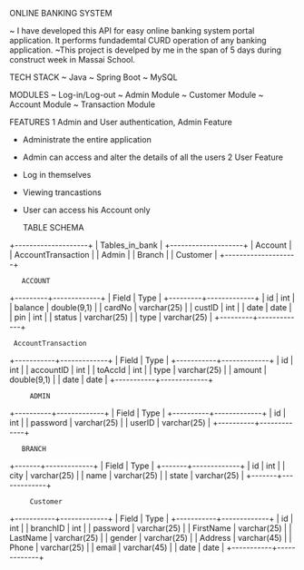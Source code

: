 ONLINE BANKING SYSTEM

~ I have developed this API for easy online banking system portal application. It performs fundademtal CURD operation of any banking application.
~This project is develped by me in the span of 5 days during construct week in Massai School.

 TECH STACK
 ~ Java
 ~ Spring Boot
 ~ MySQL
 
 
 MODULES
 ~ Log-in/Log-out
 ~ Admin Module
 ~ Customer  Module
 ~ Account Module
 ~ Transaction Module
 
 FEATURES
 1 Admin and User authentication,
  Admin Feature
  - Administrate the entire application
  - Admin can access and alter the details of all the users
 2 User  Feature
   - Log in themselves 
   - Viewing trancastions
   - User can access his Account only

     TABLE SCHEMA

+--------------------+
| Tables_in_bank     |
+--------------------+
| Account            |
| AccountTransaction |
| Admin              |
| Branch             |
| Customer           |
+--------------------+

       ACCOUNT
+---------+-------------+
| Field   | Type        | 
+---------+-------------+
| id      | int         |
| balance | double(9,1) |
| cardNo  | varchar(25) | 
| custID  | int         |
| date    | date        |                                                     
| pin     | int         | 
| status  | varchar(25) | 
| type    | varchar(25) | 
+---------+-------------+

     AccountTransaction
+-----------+-------------+
| Field     | Type        |
+-----------+-------------+
| id        | int         |
| accountID | int         |
| toAccId   | int         |
| type      | varchar(25) |
| amount    | double(9,1) | 
| date      | date        | 
+-----------+-------------+

         ADMIN
+----------+-------------+
| Field    | Type        |
+----------+-------------+
| id       | int         | 
| password | varchar(25) | 
| userID   | varchar(25) | 
+----------+-------------+

       BRANCH
+-------+-------------+
| Field | Type        | 
+-------+-------------+
| id    | int         | 
| city  | varchar(25) | 
| name  | varchar(25) |
| state | varchar(25) |
+-------+-------------+

         Customer     
+-----------+-------------+
| Field     | Type        |
+-----------+-------------+
| id        | int         |
| branchID  | int         | 
| password  | varchar(25) |
| FirstName | varchar(25) | 
| LastName  | varchar(25) | 
| gender    | varchar(25) |
| Address   | varchar(45) | 
| Phone     | varchar(25) | 
| email     | varchar(45) |
| date      | date        |
+-----------+-------------+
